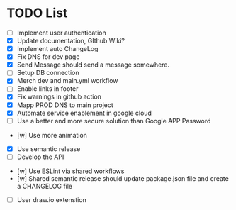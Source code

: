 # TODO List
- [ ] Implement user authentication
- [x] Update documentation, GIthub Wiki?
- [x] Implement auto ChangeLog
- [x] Fix DNS for dev page
- [x] Send Message should send a message somewhere.
- [ ] Setup DB connection
- [x] Merch dev and main.yml workflow
- [ ] Enable links in footer
- [x] Fix warnings in github action
- [x] Mapp PROD DNS to main project
- [x] Automate service enablement in google cloud
- [ ] Use a better and more secure solution than Google APP Password
- [w] Use more animation
- [x] Use semantic release
- [ ] Develop the API
- [w] Use ESLint via shared workflows
- [w] Shared semantic release should update package.json file and create a CHANGELOG file
- [ ] User draw.io extenstion 


